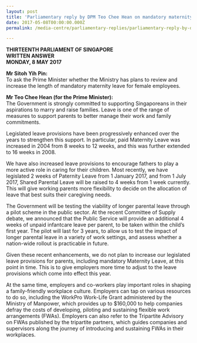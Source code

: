 ```yaml
---
layout: post
title: 'Parliamentary reply by DPM Teo Chee Hean on mandatory maternity leave for female employees'
date: 2017-05-08T00:00:00.000Z
permalink: /media-centre/parliamentary-replies/parliamentary-reply-by-dpm-teo-chee-hean-on-8-may-2017

---
```



**THIRTEENTH PARLIAMENT OF SINGAPORE  
WRITTEN ANSWER  
MONDAY, 8 MAY 2017**

**Mr Sitoh Yih Pin:**  
To ask the Prime Minister whether the Ministry has plans to review and increase the length of mandatory maternity leave for female employees.

**Mr Teo Chee Hean (for the Prime Minister):**  
The Government is strongly committed to supporting Singaporeans in their aspirations to marry and raise families. Leave is one of the range of measures to support parents to better manage their work and family commitments.

Legislated leave provisions have been progressively enhanced over the years to strengthen this support. In particular, paid Maternity Leave was increased in 2004 from 8 weeks to 12 weeks, and this was further extended to 16 weeks in 2008.

We have also increased leave provisions to encourage fathers to play a more active role in caring for their children. Most recently, we have legislated 2 weeks of Paternity Leave from 1 January 2017, and from 1 July 2017, Shared Parental Leave will be raised to 4 weeks from 1 week currently. This will give working parents more flexibility to decide on the allocation of leave that best suits their caregiving needs.

The Government will be testing the viability of longer parental leave through a pilot scheme in the public sector. At the recent Committee of Supply debate, we announced that the Public Service will provide an additional 4 weeks of unpaid infantcare leave per parent, to be taken within the child’s first year. The pilot will last for 3 years, to allow us to test the impact of longer parental leave in a variety of work settings, and assess whether a nation-wide rollout is practicable in future.

Given these recent enhancements, we do not plan to increase our legislated leave provisions for parents, including mandatory Maternity Leave, at this point in time. This is to give employers more time to adjust to the leave provisions which come into effect this year.

At the same time, employers and co-workers play important roles in shaping a family-friendly workplace culture. Employers can tap on various resources to do so, including the WorkPro Work-Life Grant administered by the Ministry of Manpower, which provides up to $160,000 to help companies defray the costs of developing, piloting and sustaining flexible work arrangements (FWAs). Employers can also refer to the Tripartite Advisory on FWAs published by the tripartite partners, which guides companies and supervisors along the journey of introducing and sustaining FWAs in their workplaces.


